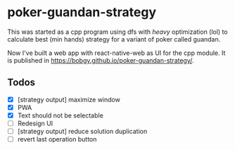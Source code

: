 # poker-guandan-strategy

This was started as a cpp program using dfs with _heavy_ optimization (lol) to calculate best (min hands) strategy for a variant of poker called guandan.

Now I've built a web app with react-native-web as UI for the cpp module. It is published in https://bobgy.github.io/poker-guandan-strategy/.

## Todos

- [x] [strategy output] maximize window
- [x] PWA
- [x] Text should not be selectable
- [ ] Redesign UI
- [ ] [strategy output] reduce solution duplication
- [ ] revert last operation button
